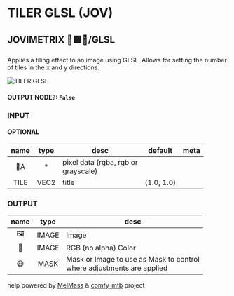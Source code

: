 # TILER GLSL (JOV)

## JOVIMETRIX 🔺🟩🔵/GLSL

Applies a tiling effect to an image using GLSL. Allows for setting the number of tiles in the x and y directions.

![TILER GLSL](./TILER%20GLSL.png)

#### OUTPUT NODE?: `False`

### INPUT

#### OPTIONAL

name | type | desc | default | meta
:---:|:---:|---|:---:|---
👾A | * | pixel data (rgba, rgb or<br>grayscale) |  | 
TILE | VEC2 | title | (1.0, 1.0) | 

### OUTPUT

name | type | desc
:---:|:---:|---
🖼️ | IMAGE | Image 
🌈 | IMAGE | RGB (no alpha) Color 
😷 | MASK | Mask or Image to use as Mask to control<br>where adjustments are applied 

help powered by [MelMass](https://github.com/melMass) & [comfy_mtb](https://github.com/melMass/comfy_mtb) project